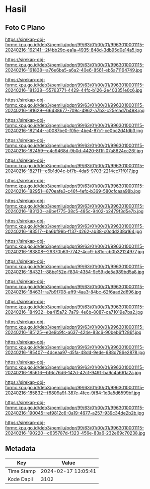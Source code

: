 # Hasil

## Foto C Plano

https://sirekap-obj-formc.kpu.go.id/deb3/pemilu/pdpr/99/63/01/00/01/9963010001115-20240216-162141--2f4bb29c-ea1a-4935-848d-3db95d0e14a5.jpg

https://sirekap-obj-formc.kpu.go.id/deb3/pemilu/pdpr/99/63/01/00/01/9963010001115-20240216-161838--a76e6ba5-a6a2-40e6-8561-eb5a71164749.jpg

https://sirekap-obj-formc.kpu.go.id/deb3/pemilu/pdpr/99/63/01/00/01/9963010001115-20240216-181338--55763771-4429-44fc-b126-2e403351e0c6.jpg

https://sirekap-obj-formc.kpu.go.id/deb3/pemilu/pdpr/99/63/01/00/01/9963010001115-20240216-181629--66438677-709c-4962-a7b3-c25e1ad7b498.jpg

https://sirekap-obj-formc.kpu.go.id/deb3/pemilu/pdpr/99/63/01/00/01/9963010001115-20240216-182144--c0087be0-f05e-4be4-87c1-ce0bc2d4fdb3.jpg

https://sirekap-obj-formc.kpu.go.id/deb3/pemilu/pdpr/99/63/01/00/01/9963010001115-20240216-182459--c4c9468d-9b0d-4420-8f1f-07a8824cc26f.jpg

https://sirekap-obj-formc.kpu.go.id/deb3/pemilu/pdpr/99/63/01/00/01/9963010001115-20240216-182711--c6b1d04c-bf7b-4da5-9703-2214cc71f017.jpg

https://sirekap-obj-formc.kpu.go.id/deb3/pemilu/pdpr/99/63/01/00/01/9963010001115-20240216-182951--870eafe3-c46f-4efc-b369-580cfcaaa98b.jpg

https://sirekap-obj-formc.kpu.go.id/deb3/pemilu/pdpr/99/63/01/00/01/9963010001115-20240216-183130--a6bef775-38c5-485c-9402-b2479f3d5e7b.jpg

https://sirekap-obj-formc.kpu.go.id/deb3/pemilu/pdpr/99/63/01/00/01/9963010001115-20240216-183517--ba6bf99b-f137-4262-ab38-c0cdd238a164.jpg

https://sirekap-obj-formc.kpu.go.id/deb3/pemilu/pdpr/99/63/01/00/01/9963010001115-20240216-183808--29370b63-7742-4cc9-b81c-cb0b32124977.jpg

https://sirekap-obj-formc.kpu.go.id/deb3/pemilu/pdpr/99/63/01/00/01/9963010001115-20240216-184321--88be152e-f834-4354-9c59-de5a989bd5a8.jpg

https://sirekap-obj-formc.kpu.go.id/deb3/pemilu/pdpr/99/63/01/00/01/9963010001115-20240216-184631--a7b9f708-aff9-4aa3-84bc-62f6aad2d696.jpg

https://sirekap-obj-formc.kpu.go.id/deb3/pemilu/pdpr/99/63/01/00/01/9963010001115-20240216-184932--ba415a72-7a79-4e6b-8087-ca71019e7ba2.jpg

https://sirekap-obj-formc.kpu.go.id/deb3/pemilu/pdpr/99/63/01/00/01/9963010001115-20240216-185125--e0e9b9fc-a637-424e-83c6-90beb6ff286f.jpg

https://sirekap-obj-formc.kpu.go.id/deb3/pemilu/pdpr/99/63/01/00/01/9963010001115-20240216-185407--4dceaa97-d5fa-48dd-9ede-688d786e2878.jpg

https://sirekap-obj-formc.kpu.go.id/deb3/pemilu/pdpr/99/63/01/00/01/9963010001115-20240216-185616--bf6c76d6-142d-42c1-9491-ba9c4a661a2a.jpg

https://sirekap-obj-formc.kpu.go.id/deb3/pemilu/pdpr/99/63/01/00/01/9963010001115-20240216-185832--f6809a9f-387c-4fec-9f84-1d3a5d6599bf.jpg

https://sirekap-obj-formc.kpu.go.id/deb3/pemilu/pdpr/99/63/01/00/01/9963010001115-20240216-190045--ef9812c6-0a19-4677-a257-939c34de2b2b.jpg

https://sirekap-obj-formc.kpu.go.id/deb3/pemilu/pdpr/99/63/01/00/01/9963010001115-20240216-190220--c635787d-f323-456e-83a6-232e69c70238.jpg


## Metadata

| Key        | Value               |
| ---------- | ------------------- |
| Time Stamp | 2024-02-17 13:05:41 |
| Kode Dapil | 3102                |



